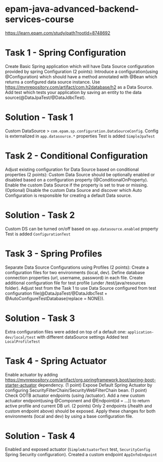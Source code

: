 # epam-java-advanced-backend-services-course
https://learn.epam.com/study/path?rootId=8748692

# Task 1 - Spring Configuration
Create Basic Spring application which will have Data Source configuration provided by spring Configuration (2 points):
Introduce a configuration(using @Configuration) which should have a method annotated with @Bean which returns a configured data source instance.
Use https://mvnrepository.com/artifact/com.h2database/h2 as a Data Source.
Add test which tests your application by saving an entity to the data source(@DataJpaTest/@DataJdbcTest).

# Solution - Task 1
Custom DataSource > `com.epam.sp.configuration.DataSourceConfig`. Config is externalized in `app.datasource.*` properties
Test is added `SimpleJpaTest`

# Task 2 - Conditional Configuration
Adjust existing configuration for Data Source based on conditional properties (2 points):
Custom Data Source should be optionally enabled or disabled based on a configuration property (@ConditionalOnProperty).
Enable the custom Data Source if the property is set to true or missing.
(Optional) Disable the custom Data Source and discover which Auto Configuration is responsible for creating a default Data source.

# Solution - Task 2
Custom DS can be turned on/off based on `app.datasource.enabled` property
Test is added `ConfigurationTest`

# Task 3 - Spring Profiles
Separate Data Source Configurations using Profiles (2 points):
Create a configuration files for two environments (local, dev).
Define database connection properties (url, username, password) in each file.
Create additional configuration file for test profile (under /test/java/resources folder).
Adjust test from the Task 1 to use Data Source configured from test configuration file(@DataJpaTest/@DataJdbcTest + @AutoConfigureTestDatabase(replace = NONE)).

# Solution - Task 3
Extra configuration files were added on top of a default one: `application-dev/local/test` with different dataSource settings
Added test `LocalProfileTest`

# Task 4 - Spring Actuator
Enable actuator by adding https://mvnrepository.com/artifact/org.springframework.boot/spring-boot-starter-actuator dependency. (1 point)
Expose Default Spring Actuator by configuring SecurityFilterChain/SecurityWebFilterChain bean. (1 point)
Check OOTB actuator endpoints (using /actuator).
Add a new custom actuator endpoint(using @Component and @Endpoint(id = ...)) to return active profile and current DB url. (2 points)
Only 2 endpoints (/health and custom endpoint above) should be exposed. Apply these changes for both environments (local and dev) by using a base configuration file.

# Solution - Task 4
Enabled and exposed actuator (`SimpleActuatorTest` test, `SecurityConfig` Spring Security configuration). Created a custom endpoint `AppInfoEndpoint`




